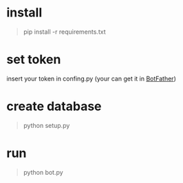 # install
> pip install -r requirements.txt
# set token
insert your token in confing.py (your can get it in [BotFather](https://t.me/BotFather))
# create database
> python setup.py
# run
> python bot.py
